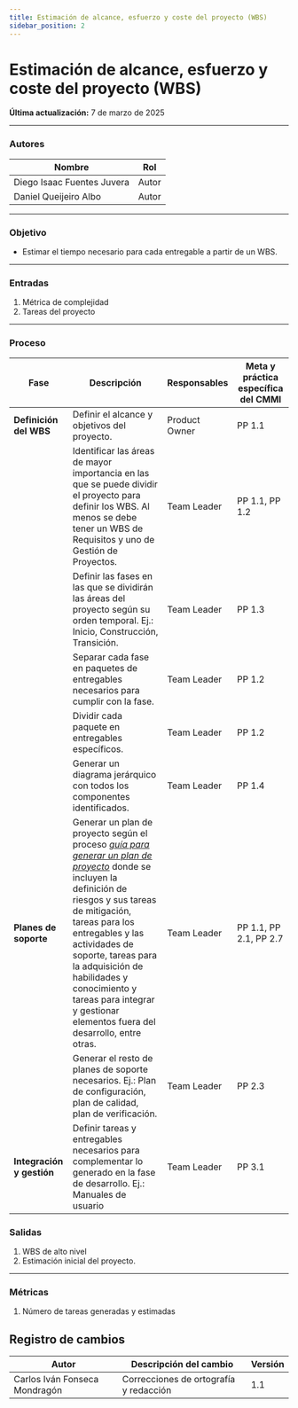 ```yaml
---
title: Estimación de alcance, esfuerzo y coste del proyecto (WBS)
sidebar_position: 2
---
```


# Estimación de alcance, esfuerzo y coste del proyecto (WBS)

**Última actualización:** 7 de marzo de 2025

---

### Autores
| Nombre                            | Rol       |
| --------------------------------- | --------- |
| Diego Isaac Fuentes Juvera        | Autor     |
| Daniel Queijeiro Albo             | Autor     |


---


### Objetivo

* Estimar el tiempo necesario para cada entregable a partir de un WBS.
---

### Entradas

1. Métrica de complejidad
2. Tareas del proyecto
      
---

### Proceso

| Fase              | Descripción                                                   | Responsables           | Meta y práctica específica del CMMI |
| ----------------- | ------------------------------------------------------------- | ---------------------- | ----------------------------------- |
| **Definición del WBS** | Definir el alcance y objetivos del proyecto. | Product Owner | PP 1.1 |
| | Identificar las áreas de mayor importancia en las que se puede dividir el proyecto para definir los WBS. Al menos se debe tener un WBS de Requisitos y uno de Gestión de Proyectos. | Team Leader | PP 1.1, PP 1.2 |
| |  Definir las fases en las que se dividirán las áreas del proyecto según su orden temporal. Ej.: Inicio, Construcción, Transición. | Team Leader | PP 1.3 |
| | Separar cada fase en paquetes de entregables necesarios para cumplir con la fase. | Team Leader | PP 1.2 |
| | Dividir cada paquete en entregables específicos. | Team Leader | PP 1.2 |
| | Generar un diagrama jerárquico con todos los componentes identificados. | Team Leader | PP 1.4 |
| **Planes de soporte** | Generar un plan de proyecto según el proceso <u>*[guía para generar un plan de proyecto](https://codeandco-wiki.netlify.app/docs/procesos/proceso-plan-proyecto/)*</u> donde se incluyen la definición de riesgos y sus tareas de mitigación, tareas para los entregables y las actividades de soporte, tareas para la adquisición de habilidades y conocimiento y tareas para integrar y gestionar elementos fuera del desarrollo, entre otras. | Team Leader | PP 1.1, PP 2.1, PP 2.7 |
|| Generar el resto de planes de soporte necesarios. Ej.: Plan de configuración, plan de calidad, plan de verificación. | Team Leader | PP 2.3 |
| **Integración y gestión** | Definir tareas y entregables necesarios para complementar lo generado en la fase de desarrollo. Ej.: Manuales de usuario | Team Leader | PP 3.1 |

 

### Salidas

1. WBS de alto nivel
2. Estimación inicial del proyecto.

---

### Métricas

1. Número de tareas generadas y estimadas

## Registro de cambios
| Autor | Descripción del cambio | Versión |
|---------|-------------------------|---------|
| Carlos Iván Fonseca Mondragón | Correcciones de ortografía y redacción | 1.1 |
